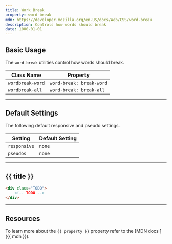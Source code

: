 ```yaml
---
title: Work Break
property: word-break
mdn: https://developer.mozilla.org/en-US/docs/Web/CSS/word-break
description: Controls how words should break
date: 1000-01-01
---
```


## Basic Usage

The `word-break` utilities control how words should break.

| Class Name       | Property                 |
| ---------------- | ------------------------ |
| `wordbreak-word` | `word-break: break-word` |
| `wordbreak-all`  | `word-break: break-all`  |

---

## Default Settings

The following default responsive and pseudo settings.

| Setting      | Default Setting |
| ------------ | --------------- |
| `responsive` | `none`          |
| `pseudos`    | `none`          |

---

## {{ title }}

<div class="bg-silver-200 p-20 h-256 radius-md flex flex-wrap align-content-center">
  <!-- ... -->
</div>

```html
<div class="TODO">
	<!-- TODO -->
</div>
```

---

## Resources

To learn more about the `{{ property }}` property refer to the [MDN docs <i class="far fa-external-link ml-6"></i>]({{ mdn }}).
